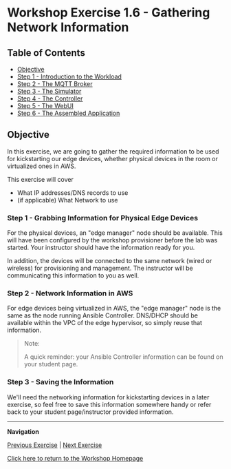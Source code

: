 # Workshop Exercise 1.6 - Gathering Network Information

## Table of Contents

* [Objective](#objective)
* [Step 1 - Introduction to the Workload](#step-1---introduction-to-the-workload)
* [Step 2 - The MQTT Broker](#step-2---the-mqtt-broker)
* [Step 3 - The Simulator](#step-3---the-simulator)
* [Step 4 - The Controller](#step4---the-controller)
* [Step 5 - The WebUI](#step-5---the-webui)
* [Step 6 - The Assembled Application](#step-1---the-assembled-application)


## Objective

In this exercise, we are going to gather the required information to be used for kickstarting our edge devices, whether physical devices in the room or virtualized ones in AWS.

This exercise will cover

* What IP addresses/DNS records to use
* (if applicable) What Network to use

### Step 1 - Grabbing Information for Physical Edge Devices

For the physical devices, an "edge manager" node should be available. This will have been configured by the workshop provisioner before the lab was started. Your instructor should have the information ready for you.

In addition, the devices will be connected to the same network (wired or wireless) for provisioning and management. The instructor will be communicating this information to you as well.

### Step 2 - Network Information in AWS

For edge devices being virtualized in AWS, the "edge manager" node is the same as the node running Ansible Controller. DNS/DHCP should be available within the VPC of the edge hypervisor, so simply reuse that information.

> Note:
>
> A quick reminder: your Ansible Controller information can be found on your student page.

### Step 3 - Saving the Information

We'll need the networking information for kickstarting devices in a later exercise, so feel free to save this information somewhere handy or refer back to your student page/instructor provided information.

---
**Navigation**

[Previous Exercise](../1.5-application-info) | [Next Exercise](../1.7-coding-intro)

[Click here to return to the Workshop Homepage](../README.md)
